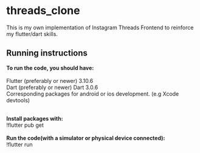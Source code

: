 # threads_clone

This is my own implementation of Instagram Threads Frontend to reinforce my flutter/dart skills.

## Running instructions

**To run the code, you should have:**<br /><br />
Flutter (preferably or newer) 3.10.6<br />
Dart (preferably or newer) Dart 3.0.6<br />
Corresponding packages for android or ios development. (e.g Xcode devtools)<br /><br />

**Install packages with:**<br />
!flutter pub get<br /><br />
**Run the code(with a simulator or physical device connected):**<br />
!flutter run<br />
